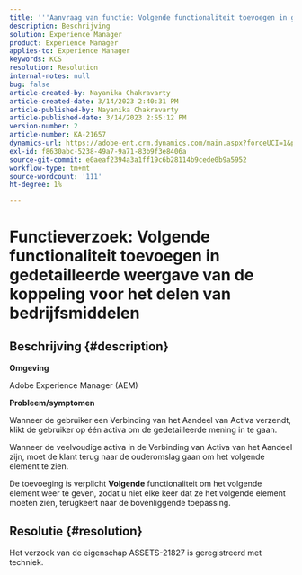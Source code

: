 ```yaml
---
title: '''Aanvraag van functie: Volgende functionaliteit toevoegen in gedetailleerde weergave van Asset Share Link'
description: Beschrijving
solution: Experience Manager
product: Experience Manager
applies-to: Experience Manager
keywords: KCS
resolution: Resolution
internal-notes: null
bug: false
article-created-by: Nayanika Chakravarty
article-created-date: 3/14/2023 2:40:31 PM
article-published-by: Nayanika Chakravarty
article-published-date: 3/14/2023 2:55:12 PM
version-number: 2
article-number: KA-21657
dynamics-url: https://adobe-ent.crm.dynamics.com/main.aspx?forceUCI=1&pagetype=entityrecord&etn=knowledgearticle&id=3f5b4c26-76c2-ed11-83ff-6045bd006a22
exl-id: f8630abc-5238-49a7-9a71-83b9f3e8406a
source-git-commit: e0aeaf2394a3a1ff19c6b28114b9cede0b9a5952
workflow-type: tm+mt
source-wordcount: '111'
ht-degree: 1%

---
```


# Functieverzoek: Volgende functionaliteit toevoegen in gedetailleerde weergave van de koppeling voor het delen van bedrijfsmiddelen

## Beschrijving {#description}


<b>Omgeving</b>

Adobe Experience Manager (AEM)

<b>Probleem/symptomen</b>

Wanneer de gebruiker een Verbinding van het Aandeel van Activa verzendt, klikt de gebruiker op één activa om de gedetailleerde mening in te gaan.

Wanneer de veelvoudige activa in de Verbinding van Activa van het Aandeel zijn, moet de klant terug naar de ouderomslag gaan om het volgende element te zien.

De toevoeging is verplicht <b>Volgende</b> functionaliteit om het volgende element weer te geven, zodat u niet elke keer dat ze het volgende element moeten zien, terugkeert naar de bovenliggende toepassing.


## Resolutie {#resolution}


Het verzoek van de eigenschap ASSETS-21827 is geregistreerd met techniek.
